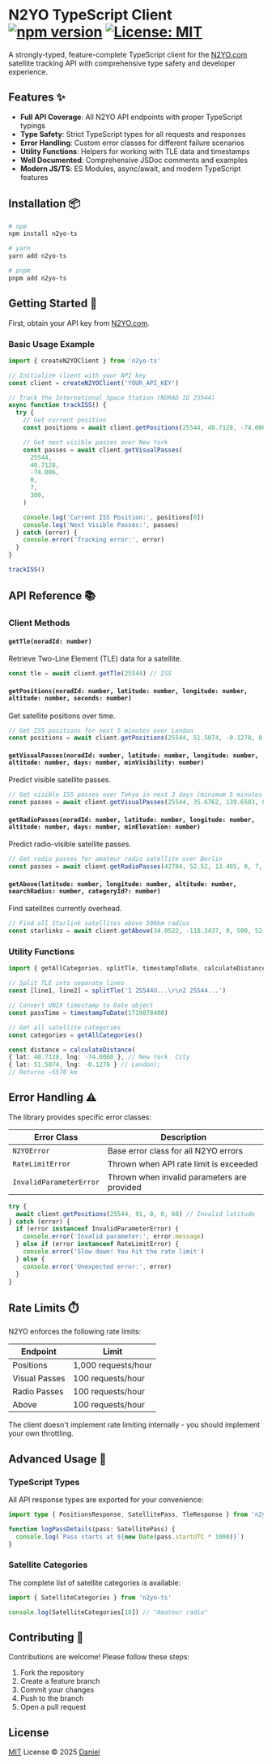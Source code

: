 # N2YO TypeScript Client [![npm version](https://img.shields.io/npm/v/n2yo-ts.svg)](https://www.npmjs.com/package/n2yo-ts) [![License: MIT](https://img.shields.io/badge/License-MIT-blue.svg)](https://opensource.org/licenses/MIT)

A strongly-typed, feature-complete TypeScript client for the
[N2YO.com](https://www.n2yo.com/) satellite tracking API with comprehensive
type safety and developer experience.

## Features ✨

- **Full API Coverage**: All N2YO API endpoints with proper TypeScript typings
- **Type Safety**: Strict TypeScript types for all requests and responses
- **Error Handling**: Custom error classes for different failure scenarios
- **Utility Functions**: Helpers for working with TLE data and timestamps
- **Well Documented**: Comprehensive JSDoc comments and examples
- **Modern JS/TS**: ES Modules, async/await, and modern TypeScript features

## Installation 📦

```bash
# npm
npm install n2yo-ts

# yarn
yarn add n2yo-ts

# pnpm
pnpm add n2yo-ts
```

## Getting Started 🚀

First, obtain your API key from [N2YO.com](https://www.n2yo.com/api/).

### Basic Usage Example

```typescript
import { createN2YOClient } from 'n2yo-ts'

// Initialize client with your API key
const client = createN2YOClient('YOUR_API_KEY')

// Track the International Space Station (NORAD ID 25544)
async function trackISS() {
  try {
    // Get current position
    const positions = await client.getPositions(25544, 40.7128, -74.006, 0, 60)

    // Get next visible passes over New York
    const passes = await client.getVisualPasses(
      25544,
      40.7128,
      -74.006,
      0,
      7,
      300,
    )

    console.log('Current ISS Position:', positions[0])
    console.log('Next Visible Passes:', passes)
  } catch (error) {
    console.error('Tracking error:', error)
  }
}

trackISS()
```

## API Reference 📚

### Client Methods

#### `getTle(noradId: number)`

Retrieve Two-Line Element (TLE) data for a satellite.

```typescript
const tle = await client.getTle(25544) // ISS
```

#### `getPositions(noradId: number, latitude: number, longitude: number, altitude: number, seconds: number)`

Get satellite positions over time.

```typescript
// Get ISS positions for next 5 minutes over London
const positions = await client.getPositions(25544, 51.5074, -0.1278, 0, 300)
```

#### `getVisualPasses(noradId: number, latitude: number, longitude: number, altitude: number, days: number, minVisibility: number)`

Predict visible satellite passes.

```typescript
// Get visible ISS passes over Tokyo in next 3 days (minimum 5 minutes visibility)
const passes = await client.getVisualPasses(25544, 35.6762, 139.6503, 0, 3, 300)
```

#### `getRadioPasses(noradId: number, latitude: number, longitude: number, altitude: number, days: number, minElevation: number)`

Predict radio-visible satellite passes.

```typescript
// Get radio passes for amateur radio satellite over Berlin
const passes = await client.getRadioPasses(42784, 52.52, 13.405, 0, 7, 30)
```

#### `getAbove(latitude: number, longitude: number, altitude: number, searchRadius: number, categoryId?: number)`

Find satellites currently overhead.

```typescript
// Find all Starlink satellites above 500km radius
const starlinks = await client.getAbove(34.0522, -118.2437, 0, 500, 52)
```

### Utility Functions

```typescript
import { getAllCategories, splitTle, timestampToDate, calculateDistance } from 'n2yo-ts'

// Split TLE into separate lines
const [line1, line2] = splitTle('1 25544U...\r\n2 25544...')

// Convert UNIX timestamp to Date object
const passTime = timestampToDate(1719878400)

// Get all satellite categories
const categories = getAllCategories()

const distance = calculateDistance(
{ lat: 40.7128, lng: -74.0060 }, // New York  City
{ lat: 51.5074, lng: -0.1278 } // London); 
// Returns ~5570 km
```

## Error Handling ⚠️

The library provides specific error classes:

| Error Class             | Description                                 |
| ----------------------- | ------------------------------------------- |
| `N2YOError`             | Base error class for all N2YO errors        |
| `RateLimitError`        | Thrown when API rate limit is exceeded      |
| `InvalidParameterError` | Thrown when invalid parameters are provided |

```typescript
try {
  await client.getPositions(25544, 91, 0, 0, 60) // Invalid latitude
} catch (error) {
  if (error instanceof InvalidParameterError) {
    console.error('Invalid parameter:', error.message)
  } else if (error instanceof RateLimitError) {
    console.error('Slow down! You hit the rate limit')
  } else {
    console.error('Unexpected error:', error)
  }
}
```

## Rate Limits ⏱️

N2YO enforces the following rate limits:

| Endpoint      | Limit               |
| ------------- | ------------------- |
| Positions     | 1,000 requests/hour |
| Visual Passes | 100 requests/hour   |
| Radio Passes  | 100 requests/hour   |
| Above         | 100 requests/hour   |

The client doesn't implement rate limiting internally - you should implement
your own throttling.

## Advanced Usage 🧠

### TypeScript Types

All API response types are exported for your convenience:

```typescript
import type { PositionsResponse, SatellitePass, TleResponse } from 'n2yo-ts'

function logPassDetails(pass: SatellitePass) {
  console.log(`Pass starts at ${new Date(pass.startUTC * 1000)}`)
}
```

### Satellite Categories

The complete list of satellite categories is available:

```typescript
import { SatelliteCategories } from 'n2yo-ts'

console.log(SatelliteCategories[18]) // "Amateur radio"
```

## Contributing 🤝

Contributions are welcome! Please follow these steps:

1. Fork the repository
2. Create a feature branch
3. Commit your changes
4. Push to the branch
5. Open a pull request

## License

[MIT](./LICENSE) License © 2025 [Daniel](https://github.com/Dantescur)
